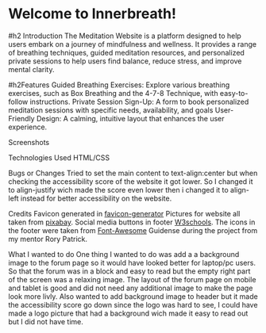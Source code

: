 # Welcome to Innerbreath!

#h2 Introduction
The Meditation Website is a platform designed to help users embark on a journey of mindfulness and wellness. It provides a range of breathing techniques, guided meditation resources, and personalized private sessions to help users find balance, reduce stress, and improve mental clarity.

#h2Features
Guided Breathing Exercises: Explore various breathing exercises, such as Box Breathing and the 4-7-8 Technique, with easy-to-follow instructions.
Private Session Sign-Up: A form to book personalized meditation sessions with specific needs, availability, and goals
User-Friendly Design: A calming, intuitive layout that enhances the user experience.

Screenshots

Technologies Used
HTML/CSS

Bugs or Changes
Tried to set the main content to text-align:center but when checking the accessibility score of the website it got lower. So I changed it to align-justify wich made the score even lower then i changed it to align-left instead for better accessibility on the website.

Credits
Favicon generated in [favicon-generator](https://www.favicon-generator.org)
Pictures for website all taken from [pixabay](https://pixabay.com/).
Social media buttons in footer [W3schools](https://www.w3schools.com/howto/howto_css_social_media_buttons.asp).
The icons in the footer were taken from [Font-Awesome](https://fontawesome.com/)
Guidense during the project from my mentor Rory Patrick.

What I wanted to do
One thing I wanted to do was add a a background image to the forum page so it would have looked better for laptop/pc users. So that the forum was in a block and easy to read but the empty right part of the screen was a relaxing image. The layout of the forum page on mobile and tablet is good and did not need any additional image to make the page look more livly. Also wanted to add background image to header but it made the accessibility score go down since the logo was hard to see, I could have made a logo picture that had a background wich made it easy to read out but I did not have time.
